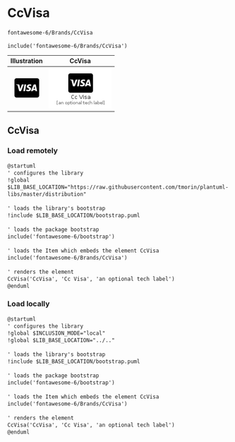 # CcVisa


```text
fontawesome-6/Brands/CcVisa
```

```text
include('fontawesome-6/Brands/CcVisa')
```



| Illustration | CcVisa |
| :---: | :---: |
| ![illustration for Illustration](../../fontawesome-6/Brands/CcVisa.png) | ![illustration for CcVisa](../../fontawesome-6/Brands/CcVisa.Local.png) |




## CcVisa

### Load remotely
```plantuml
@startuml
' configures the library
!global $LIB_BASE_LOCATION="https://raw.githubusercontent.com/tmorin/plantuml-libs/master/distribution"

' loads the library's bootstrap
!include $LIB_BASE_LOCATION/bootstrap.puml

' loads the package bootstrap
include('fontawesome-6/bootstrap')

' loads the Item which embeds the element CcVisa
include('fontawesome-6/Brands/CcVisa')

' renders the element
CcVisa('CcVisa', 'Cc Visa', 'an optional tech label')
@enduml
```

### Load locally
```plantuml
@startuml
' configures the library
!global $INCLUSION_MODE="local"
!global $LIB_BASE_LOCATION="../.."

' loads the library's bootstrap
!include $LIB_BASE_LOCATION/bootstrap.puml

' loads the package bootstrap
include('fontawesome-6/bootstrap')

' loads the Item which embeds the element CcVisa
include('fontawesome-6/Brands/CcVisa')

' renders the element
CcVisa('CcVisa', 'Cc Visa', 'an optional tech label')
@enduml
```


